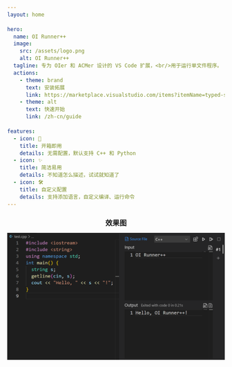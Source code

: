 ```yaml
---
layout: home

hero:
  name: OI Runner++
  image:
    src: /assets/logo.png
    alt: OI Runner++
  tagline: 专为 OIer 和 ACMer 设计的 VS Code 扩展，<br/>用于运行单文件程序。
  actions:
    - theme: brand
      text: 安装拓展
      link: https://marketplace.visualstudio.com/items?itemName=typed-sigterm.oi-runner-2
    - theme: alt
      text: 快速开始
      link: /zh-cn/guide

features:
  - icon: 🚀
    title: 开箱即用
    details: 无需配置，默认支持 C++ 和 Python
  - icon: ✨
    title: 简洁易用
    details: 不知道怎么描述，试试就知道了
  - icon: 🛠️
    title: 自定义配置
    details: 支持添加语言，自定义编译、运行命令
---
```


<div class="extension-preview">
  <h3 style="text-align: center; margin-bottom: 12px;">效果图</h3>
  <img src="/assets/guide/preview.png">
</div>
